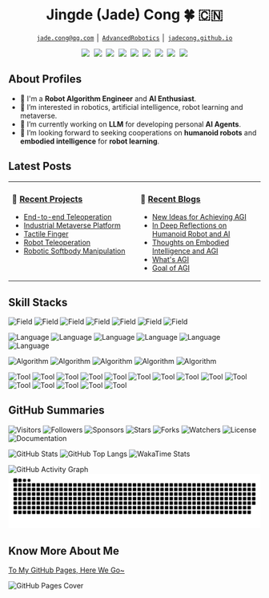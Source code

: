 <!-- Title -->
<h1 align="center" title="Welcome to my github homepage~ :)">Jingde (Jade) Cong 🍀 🇨🇳</h1>

<!-- Contacts -->
<p align="center">
    <a href="mailto:jade.cong@qq.com" title="Email Address"><code>jade.cong@qq.com</code></a> │ <a href="./assets/images/wechat-public.jpg" title="WeChat Public"><code>AdvancedRobotics</code></a> │ <a href="https://jadecong.github.io" title="GitHub Pages"><code>jadecong.github.io</code></a>
</p>

<!-- Socials -->
<p align="center">
    <kbd>
        <a href="https://www.linkedin.com/in/jade-cong" title="LinkedIn - Jingde Cong"><img src="https://img.shields.io/badge/-Jingde_Cong-2057B6?style=flat&logo=Linkedin&logoColor=white" /></a>
        <a href="https://x.com/JadeCong26" title="X - @JadeCong26"><img src="https://img.shields.io/badge/-Jade_Cong-000000?style=flat&logo=X&logoColor=white" /></a>
        <a href="https://huggingface.co/JadeCong" title="Hugging Face - JadeCong"><img src="https://img.shields.io/badge/-Jade_Cong-F9CF38?style=flat&logo=Huggingface&logoColor=white" /></a>
        <a href="https://stackoverflow.com/users/11549484/jade-cong" title="StackOverflow - Jade Cong"><img src="https://img.shields.io/badge/-Jade_Cong-E67D2E?style=flat&logo=Stackoverflow&logoColor=white" /></a>
        <a href="https://www.reddit.com/user/JadeCong" title="Reddit - u/JadeCong"><img src="https://img.shields.io/badge/-Jade_Cong-EF4E1A?style=flat&logo=Reddit&logoColor=white" /></a>
        <a href="https://www.zhihu.com/people/Jade_Cong" title="ZhiHu - JadeCong"><img src="https://img.shields.io/badge/-JadeCong-1953DC?style=flat&logo=Zhihu&logoColor=white" /></a>
        <a href="https://www.youtube.com/channel/UCtjkpErjX9X7VocnIJkIuZg" title="YouTube - @jadecong"><img src="https://img.shields.io/badge/-Jade_Cong-EE0000?style=flat&logo=Youtube&logoColor=white" /></a>
        <a href="https://space.bilibili.com/383666733" title="BiliBili - Jade_Cong"><img src="https://img.shields.io/badge/-Jade_Cong-F0648C?style=flat&logo=Bilibili&logoColor=white" /></a>
        <a href="https://jadecong.com" title="Personal Website - jadecong.com"><img src="https://img.shields.io/badge/-jadecong.com-00CDCD?style=flat&logo=ApacheSpark&logoColor=white" /></a>
    </kbd>
</p>

## About Profiles

- 👋 I'm a **Robot Algorithm Engineer** and **AI Enthusiast**.
- 👀 I’m interested in robotics, artificial intelligence, robot learning and metaverse.
- 🌱 I’m currently working on **LLM** for developing personal **AI Agents**.
- 💞️ I’m looking forward to seeking cooperations on **humanoid robots** and **embodied intelligence** for **robot learning**.

## Latest Posts

<table width="960px">
<tr>
<td valign="top" width="480px">

### 💼 [Recent Projects](https://jadecong.github.io/contents/projects/)
<!-- Recent-Project-List:Start -->
- [End-to-end Teleoperation](https://jadecong.github.io/contents/projects/End-To-End-Teleoperation/)
- [Industrial Metaverse Platform](https://jadecong.github.io/contents/projects/Industrial-Metaverse-Platform/)
- [Tactile Finger](https://jadecong.github.io/contents/projects/Tactile-Finger/)
- [Robot Teleoperation](https://jadecong.github.io/contents/projects/Robot-Teleoperation/)
- [Robotic Softbody Manipulation](https://jadecong.github.io/contents/projects/Robotic-Softbody-Manipulation/)
<!-- Recent-Project-List:End -->

</td>
<td valign="top" width="480px">

### 📔 [Recent Blogs](https://jadecong.github.io/contents/blogs/)
<!-- Recent-Blog-List:Start -->
- [New Ideas for Achieving AGI](https://jadecong.github.io/contents/blogs/2025-01-06-New-Ideas-for-Achieving-AGI/)
- [In Deep Reflections on Humanoid Robot and AI](https://jadecong.github.io/contents/blogs/2024-12-14-In-Deep-Reflections-on-Humanoid-Robot-and-AI/)
- [Thoughts on Embodied Intelligence and AGI](https://jadecong.github.io/contents/blogs/2024-10-17-Thoughts-on-Embodied-Intelligence-and-AGI/)
- [What's AGI](https://jadecong.github.io/contents/blogs/2019-08-09-Whats-AGI/)
- [Goal of AGI](https://jadecong.github.io/contents/blogs/2019-08-02-Goal-of-AGI/)
<!-- Recent-Blog-List:End -->

</td>
</tr>
</table>

## Skill Stacks

![Field](https://img.shields.io/badge/Field-Robotics-red)
![Field](https://img.shields.io/badge/Field-AI-red)
![Field](https://img.shields.io/badge/Field-Robot_Learning-red)
![Field](https://img.shields.io/badge/Field-Metaverse-red)
![Field](https://img.shields.io/badge/Field-LLMs-red)
![Field](https://img.shields.io/badge/Field-Agents-red)
![Field](https://img.shields.io/badge/Field-X_Technologies-red)

![Language](https://img.shields.io/badge/Language-C-yellow)
![Language](https://img.shields.io/badge/Language-C++-yellow)
![Language](https://img.shields.io/badge/Language-C_Sharp-yellow)
![Language](https://img.shields.io/badge/Language-Python-yellow)
![Language](https://img.shields.io/badge/Language-Go-yellow)
![Language](https://img.shields.io/badge/Language-Matlab-yellow)

![Algorithm](https://img.shields.io/badge/Algorithm-OMPL-brightgreen)
![Algorithm](https://img.shields.io/badge/Algorithm-OpenCV-brightgreen)
![Algorithm](https://img.shields.io/badge/Algorithm-PCL-brightgreen)
![Algorithm](https://img.shields.io/badge/Algorithm-Pinocchio-brightgreen)
![Algorithm](https://img.shields.io/badge/Algorithm-StableBaselines3-brightgreen)

![Tool](https://img.shields.io/badge/Tool-Git-blue)
![Tool](https://img.shields.io/badge/Tool-Docker-blue)
![Tool](https://img.shields.io/badge/Tool-TensorFlow-blue)
![Tool](https://img.shields.io/badge/Tool-PyTorch-blue)
![Tool](https://img.shields.io/badge/Tool-ROS-blue)
![Tool](https://img.shields.io/badge/Tool-ROS2-blue)
![Tool](https://img.shields.io/badge/Tool-MuJoCo-blue)
![Tool](https://img.shields.io/badge/Tool-Robosuite-blue)
![Tool](https://img.shields.io/badge/Tool-Omniverse-blue)
![Tool](https://img.shields.io/badge/Tool-IsaacSim-blue)
![Tool](https://img.shields.io/badge/Tool-UnrealEngine-blue)
![Tool](https://img.shields.io/badge/Tool-Unity3D-blue)
![Tool](https://img.shields.io/badge/Tool-SolidWorks-blue)
![Tool](https://img.shields.io/badge/Tool-Blender-blue)
![Tool](https://img.shields.io/badge/Tool-AutodeskFusion-blue)

## GitHub Summaries

![Visitors](https://komarev.com/ghpvc/?username=JadeCong&label=Visitors&style=default)
![Followers](https://img.shields.io/github/followers/JadeCong?label=Followers&style=default)
![Sponsors](https://img.shields.io/github/sponsors/JadeCong?label=Sponsors&style=default)
![Stars](https://img.shields.io/github/stars/JadeCong?label=Stars&style=default)
![Forks](https://img.shields.io/github/forks/JadeCong/JadeCong?label=Forks&style=default)
![Watchers](https://img.shields.io/github/watchers/JadeCong/JadeCong?label=Watchers&style=default)
![License](https://img.shields.io/badge/License-Apache_2.0-brightgreen)
![Documentation](https://img.shields.io/badge/Documentation-Yes-brightgreen)

![GitHub Stats](https://github-readme-stats.vercel.app/api?username=JadeCong&show=discussions_answered&show_icons=true&hide_border=true&theme=tokyonight)
![GitHub Top Langs](https://github-readme-stats.vercel.app/api/top-langs/?username=JadeCong&langs_count=10&layout=compact&hide_border=true&theme=tokyonight)
![WakaTime Stats](https://github-readme-stats.vercel.app/api/wakatime?username=JadeCong&langs_count=10&layout=compact&hide_border=true&theme=tokyonight)

![GitHub Activity Graph](https://github-readme-activity-graph.vercel.app/graph?username=JadeCong&area=true&hide_border=true&theme=github-compact)
![GitHub Contribution Snake](/assets/images/github-contribution-snake.svg)

## Know More About Me

[To My GitHub Pages, Here We Go~](https://jadecong.github.io)

![GitHub Pages Cover](/assets/images/github-pages-cover.png)

<!---
JadeCong/JadeCong is a ✨ special ✨ repository because its `README.md` (this file) appears on your GitHub profile.
You can click the Preview link to take a look at your changes.
--->
